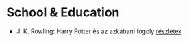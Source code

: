 # School & Education

- J. K. Rowling: Harry Potter és az azkabani fogoly [részletek](_details/J.%20K.%20Rowling.md#id_20)